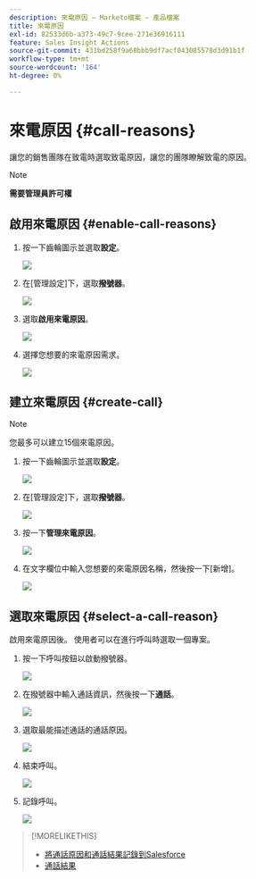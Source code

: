 ```yaml
---
description: 來電原因 — Marketo檔案 — 產品檔案
title: 來電原因
exl-id: 82533d6b-a373-49c7-9cee-271e36916111
feature: Sales Insight Actions
source-git-commit: 431bd258f9a68bbb9df7acf043085578d3d91b1f
workflow-type: tm+mt
source-wordcount: '164'
ht-degree: 0%

---
```


# 來電原因 {#call-reasons}

讓您的銷售團隊在致電時選取致電原因，讓您的團隊瞭解致電的原因。

>[!NOTE]
>
>**需要管理員許可權**

## 啟用來電原因 {#enable-call-reasons}

1. 按一下齒輪圖示並選取&#x200B;**設定**。

   ![](assets/call-reasons-1.png)

1. 在[管理設定]下，選取&#x200B;**撥號器**。

   ![](assets/call-reasons-2.png)

1. 選取&#x200B;**啟用來電原因**。

   ![](assets/call-reasons-3.png)

1. 選擇您想要的來電原因需求。

   ![](assets/call-reasons-4.png)

## 建立來電原因 {#create-call}

>[!NOTE]
>
>您最多可以建立15個來電原因。

1. 按一下齒輪圖示並選取&#x200B;**設定**。

   ![](assets/call-reasons-5.png)

1. 在[管理設定]下，選取&#x200B;**撥號器**。

   ![](assets/call-reasons-6.png)

1. 按一下&#x200B;**管理來電原因**。

   ![](assets/call-reasons-7.png)

1. 在文字欄位中輸入您想要的來電原因名稱，然後按一下[新增]。**&#x200B;**

   ![](assets/call-reasons-8.png)

## 選取來電原因 {#select-a-call-reason}

啟用來電原因後。 使用者可以在進行呼叫時選取一個專案。

1. 按一下呼叫按鈕以啟動撥號器。

   ![](assets/call-reasons-9.png)

1. 在撥號器中輸入通話資訊，然後按一下&#x200B;**通話**。

   ![](assets/call-reasons-10.png)

1. 選取最能描述通話的通話原因。

   ![](assets/call-reasons-11.png)

1. 結束呼叫。

   ![](assets/call-reasons-12.png)

1. 記錄呼叫。

   ![](assets/call-reasons-13.png)

>[!MORELIKETHIS]
>
>* [將通話原因和通話結果記錄到Salesforce](/help/marketo/product-docs/marketo-sales-insight/actions/phone/log-call-reasons-and-call-outcomes-to-salesforce.md)
>* [通話結果](/help/marketo/product-docs/marketo-sales-insight/actions/phone/call-outcomes.md)
